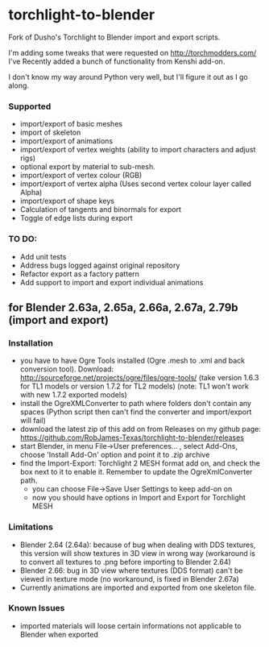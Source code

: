 # torchlight-to-blender

Fork of Dusho's Torchlight to Blender import and export scripts.

I'm adding some tweaks that were requested on http://torchmodders.com/
I've Recently added a bunch of functionality from Kenshi add-on.

I don't know my way around Python very well, but I'll figure it out as I go along.


### Supported ###

  * import/export of basic meshes
  * import of skeleton
  * import/export of animations
  * import/export of vertex weights (ability to import characters and adjust rigs)
  * optional export by material to sub-mesh.
  * import/export of vertex colour (RGB)
  * import/export of vertex alpha (Uses second vertex colour layer called Alpha)
  * import/export of shape keys
  * Calculation of tangents and binormals for export
  * Toggle of edge lists during export

### TO DO: ###
  * Add unit tests
  * Address bugs logged against original repository
  * Refactor export as a factory pattern
  * Add support to import and export individual animations

## for Blender 2.63a, 2.65a, 2.66a, 2.67a, 2.79b (import and export) ##
### Installation ###
  * you have to have Ogre Tools installed (Ogre .mesh to .xml and back conversion tool). Download: http://sourceforge.net/projects/ogre/files/ogre-tools/ (take version 1.6.3 for TL1 models or version 1.7.2 for TL2 models) (note: TL1 won't work with new 1.7.2 exported models)
  * install the OgreXMLConverter to path where folders don't contain any spaces (Python script then can't find the converter and import/export will fail)
* download the latest zip of this add on from Releases on my github page: https://github.com/RobJames-Texas/torchlight-to-blender/releases
* start Blender, in menu File->User preferences... , select Add-Ons, choose 'Install Add-On' option and point it to .zip archive
* find the Import-Export: Torchlight 2 MESH format add on, and check the box next to it to enable it. Remember to update the OgreXmlConverter path.
  * you can choose File->Save User Settings to keep add-on on
  * now you should have options in Import and Export for Torchlight MESH

### Limitations ###
  * Blender 2.64 (2.64a): because of bug when dealing with DDS textures, this version will show textures in 3D view in wrong way (workaround is to convert all textures to .png before importing to Blender 2.64)
  * Blender 2.66: bug in 3D view where textures (DDS format) can't be viewed in texture mode (no workaround, is fixed in Blender 2.67a)
  * Currently animations are imported and exported from one skeleton file.

### Known Issues ###
  * imported materials will loose certain informations not applicable to Blender when exported
